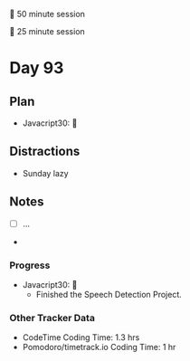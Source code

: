 🍒 50 minute session

🍅 25 minute session

# Day 93

## Plan

-   Javacript30: 🍒

## Distractions

-   Sunday lazy

## Notes

-   [ ] ...

-

### Progress

-   Javacript30: 🍒
    -   Finished the Speech Detection Project.

### Other Tracker Data

-   CodeTime Coding Time: 1.3 hrs
-   Pomodoro/timetrack.io Coding Time: 1 hr
